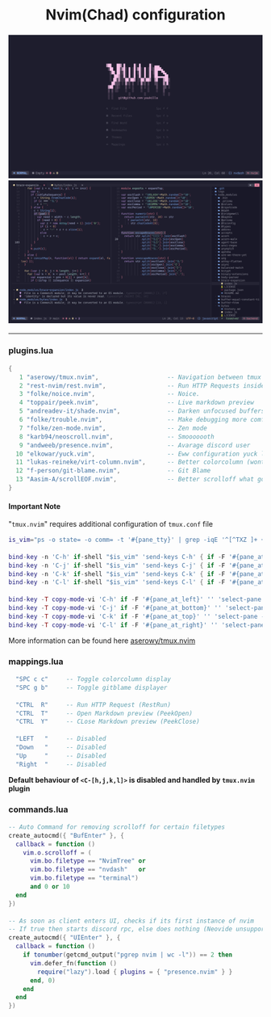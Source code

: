 <h1 align="center">Nvim(Chad) configuration</h1>

<h3 align="center">
    
![prv-min](./img/prv-min.png)
![prv1-min](./img/prv1-min.png)

</h3>
<hr>

### plugins.lua
```lua
{
   1 "aserowy/tmux.nvim",                   -- Navigation between tmux and neovim
   2 "rest-nvim/rest.nvim",                 -- Run HTTP Requests inside neovim
   3 "folke/noice.nvim",                    -- Noice.
   4 "toppair/peek.nvim",                   -- Live markdown preview
   5 "andreadev-it/shade.nvim",             -- Darken unfocused buffers
   6 "folke/trouble.nvim",                  -- Make debugging more comfortable
   7 "folke/zen-mode.nvim",                 -- Zen mode
   8 "karb94/neoscroll.nvim",               -- Smooooooth
   9 "andweeb/presence.nvim",               -- Avarage discord user
  10 "elkowar/yuck.vim",                    -- Eww configuration yuck language support
  11 "lukas-reineke/virt-column.nvim",      -- Better colorcolumn (wont make eyes bleed)
  12 "f-person/git-blame.nvim",             -- Git Blame
  13 "Aasim-A/scrollEOF.nvim",              -- Better scrolloff what goes past EOF
}
```

#### Important Note 
"`tmux.nvim`" requires additional configuration of `tmux.conf` file

```lua
is_vim="ps -o state= -o comm= -t '#{pane_tty}' | grep -iqE '^[^TXZ ]+ +(\\S+\\/)?g?(view|n?vim?x?)(diff)?$'"

bind-key -n 'C-h' if-shell "$is_vim" 'send-keys C-h' { if -F '#{pane_at_left}' '' 'select-pane -L' }
bind-key -n 'C-j' if-shell "$is_vim" 'send-keys C-j' { if -F '#{pane_at_bottom}' '' 'select-pane -D' }
bind-key -n 'C-k' if-shell "$is_vim" 'send-keys C-k' { if -F '#{pane_at_top}' '' 'select-pane -U' }
bind-key -n 'C-l' if-shell "$is_vim" 'send-keys C-l' { if -F '#{pane_at_right}' '' 'select-pane -R' }

bind-key -T copy-mode-vi 'C-h' if -F '#{pane_at_left}' '' 'select-pane -L'
bind-key -T copy-mode-vi 'C-j' if -F '#{pane_at_bottom}' '' 'select-pane -D'
bind-key -T copy-mode-vi 'C-k' if -F '#{pane_at_top}' '' 'select-pane -U'
bind-key -T copy-mode-vi 'C-l' if -F '#{pane_at_right}' '' 'select-pane -R'
```

More information can be found here [aserowy/tmux.nvim](https://github.com/aserowy/tmux.nvim#navigation)

### mappings.lua
```lua
  "SPC c c"     -- Toggle colorcolumn display
  "SPC g b"     -- Toggle gitblame displayer

  "CTRL  R"     -- Run HTTP Request (RestRun)
  "CTRL  T"     -- Open Markdown preview (PeekOpen)
  "CTRL  Y"     -- CLose Markdown preview (PeekClose)

  "LEFT   "     -- Disabled
  "Down   "     -- Disabled
  "Up     "     -- Disabled
  "Right  "     -- Disabled
```
**Default behaviour of `<C-[h,j,k,l]>` is disabled and handled by `tmux.nvim` plugin**

### commands.lua

```lua
-- Auto Command for removing scrolloff for certain filetypes
create_autocmd({ "BufEnter" }, {
  callback = function ()
    vim.o.scrolloff = (
      vim.bo.filetype == "NvimTree" or
      vim.bo.filetype == "nvdash"   or
      vim.bo.filetype == "terminal")
      and 0 or 10
  end
})

-- As soon as client enters UI, checks if its first instance of nvim
-- If true then starts discord rpc, else does nothing (Neovide unsupported)
create_autocmd({ "UIEnter" }, {
  callback = function ()
    if tonumber(getcmd_output("pgrep nvim | wc -l")) == 2 then
      vim.defer_fn(function ()
        require("lazy").load { plugins = { "presence.nvim" } }
      end, 0)
    end
  end
})
```
